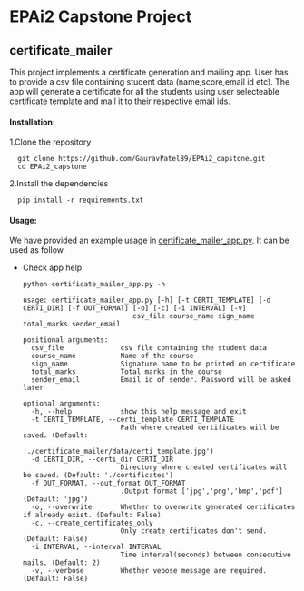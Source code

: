 # EPAi2 Capstone Project

## certificate_mailer  

This project implements a certificate generation and mailing app. User has to provide a csv file containing student data (name,score,email id etc). The app will generate a certificate for all the students using user selecteable certificate template and mail it to their respective email ids.

#### Installation:  

1.Clone the repository  
      
      git clone https://github.com/GauravPatel89/EPAi2_capstone.git
      cd EPAi2_capstone
      
2.Install the dependencies

      pip install -r requirements.txt
      
#### Usage:  
We have provided an example usage in [certificate_mailer_app.py](https://github.com/GauravPatel89/EPAi2_capstone/blob/main/certificate_mailer_app.py).
It can be used as follow.

- Check app help

      python certificate_mailer_app.py -h
      
      usage: certificate_mailer_app.py [-h] [-t CERTI_TEMPLATE] [-d CERTI_DIR] [-f OUT_FORMAT] [-o] [-c] [-i INTERVAL] [-v]
                                 csv_file course_name sign_name total_marks sender_email

      positional arguments:
        csv_file              csv file containing the student data
        course_name           Name of the course
        sign_name             Signature name to be printed on certificate
        total_marks           Total marks in the course
        sender_email          Email id of sender. Password will be asked later

      optional arguments:
        -h, --help            show this help message and exit
        -t CERTI_TEMPLATE, --certi_template CERTI_TEMPLATE
                              Path where created certificates will be saved. (Default:
                              './certificate_mailer/data/certi_template.jpg')
        -d CERTI_DIR, --certi_dir CERTI_DIR
                              Directory where created certificates will be saved. (Default: './certificates')
        -f OUT_FORMAT, --out_format OUT_FORMAT
                              .Output format ['jpg','png','bmp','pdf'] (Default: 'jpg')
        -o, --overwrite       Whether to overwrite generated certificates if already exist. (Default: False)
        -c, --create_certificates_only
                              Only create certificates don't send. (Default: False)
        -i INTERVAL, --interval INTERVAL
                              Time interval(seconds) between consecutive mails. (Default: 2)
        -v, --verbose         Whether vebose message are required. (Default: False)
        
        
